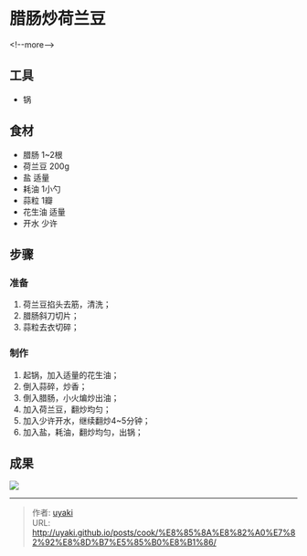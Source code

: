 # 腊肠炒荷兰豆


&lt;!--more--&gt;

## 工具

- 锅

## 食材

- 腊肠 1~2根
- 荷兰豆 200g
- 盐 适量
- 耗油 1小勺
- 蒜粒 1瓣
- 花生油 适量
- 开水 少许

## 步骤

### 准备

1. 荷兰豆掐头去筋，清洗；
2. 腊肠斜刀切片；
3. 蒜粒去衣切碎；

### 制作

1. 起锅，加入适量的花生油；
2. 倒入蒜碎，炒香；
3. 倒入腊肠，小火煸炒出油；
4. 加入荷兰豆，翻炒均匀；
5. 加入少许开水，继续翻炒4~5分钟；
6. 加入盐，耗油，翻炒均匀，出锅；

## 成果

![](https://cdn.jsdelivr.net/gh/uyaki/pic-cloud/img/20200216200501.png) 


---

> 作者: [uyaki](https://www.github.com/uyaki)  
> URL: http://uyaki.github.io/posts/cook/%E8%85%8A%E8%82%A0%E7%82%92%E8%8D%B7%E5%85%B0%E8%B1%86/  

